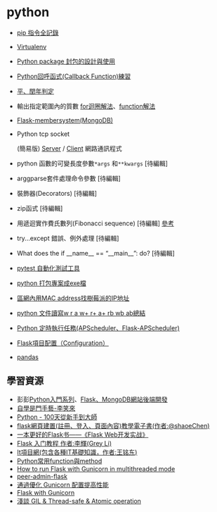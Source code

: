 # python

- [pip 指令全記錄](python_pip.md)
- [Virtualenv](virtualenv.md)
- [Python package 封包的設計與使用](python_package)
- [Python回呼函式(Callback Function)練習](callback_function.py)
- [平、閏年判定](year_detect.py)
- 輸出指定範圍內的質數 [for迴圈解法](is_prime.py)、[function解法](is_prime_function.py)
- [Flask-membersystem(MongoDB)](https://github.com/daoxuewu/flask-membersystem)
- Python tcp socket 

  (簡易版) 
  [Server](socket_server.py) / [Client](socket_client.py) 網路通訊程式 
  
- python 函數的可變長度參數`*args` 和`**kwargs`  [待編輯]
- arggparse套件處理命令參數 [待編輯]
- 裝飾器(Decorators)  [待編輯]
- zip函式  [待編輯]
- 用遞迴實作費氏數列(Fibonacci sequence) [待編輯] [參考](https://medium.com/appworks-school/%E5%88%9D%E5%AD%B8%E8%80%85%E5%AD%B8%E6%BC%94%E7%AE%97%E6%B3%95-%E5%BE%9E%E8%B2%BB%E6%B0%8F%E6%95%B8%E5%88%97%E8%AA%8D%E8%AD%98%E4%BD%95%E8%AC%82%E9%81%9E%E8%BF%B4-dea15d2808a3)
- try...except 錯誤、例外處理 [待編輯]
- What does the if \_\_name__ == “\_\_main__”: do? [待編輯]
- [pytest 自動化測試工具](https://www.youtube.com/watch?v=CDBcNB2RrvEhttps://www.youtube.com/watch?v=CDBcNB2RrvE)
- [python 打包專案成exe檔](py_to_exe.md)
- [區網內用MAC address找樹莓派的IP地址](mac_to_ip.md)
- [python 文件讀寫w r a w+ r+ a+ rb wb ab總結](https://blog.csdn.net/weixin_38739735/article/details/90607120)
- [Python 定時執行任務(APScheduler、Flask-APScheduler)](APScheduler.md)
- [Flask項目配置（Configuration）
](https://zhuanlan.zhihu.com/p/24055329)
- [pandas](pandas.md)

## 學習資源
- 彭彭[Python入門系列](https://www.youtube.com/watch?v=wqRlKVRUV_k&list=PL-g0fdC5RMboYEyt6QS2iLb_1m7QcgfHk)、[Flask、MongoDB網站後端開發](https://www.youtube.com/watch?v=UdRxvHVXTxA&list=PL-g0fdC5RMboN18JNTMCEfe8Ldk8C5pS-)
- [自學是門手藝-李笑來](https://github.com/selfteaching/the-craft-of-selfteaching)
- [Python - 100天從新手到大師](https://github.com/jackfrued/Python-100-Days)
- [flask網頁建置(註冊、登入、頁面內容)教學電子書(作者:@shaoeChen)](https://hackmd.io/@shaoeChen/HJiZtEngG/https%3A%2F%2Fhackmd.io%2Fs%2FrkgXYoBeG)
- [一本更好的Flask书——《Flask Web开发实战》](https://zhuanlan.zhihu.com/p/29907260)
- [Flask 入门教程 作者:李輝(Grey Li)](https://tutorial.helloflask.com/)
- [It項目網(包含各種IT基礎知識，作者:王铭东)](https://www.itprojects.cn/coursecenter)
- [Python常用function與method](https://hackmd.io/@Pl-eQT9CQaS0jhExKqL8_w/H1zRRNkBU)
- [How to run Flask with Gunicorn in multithreaded mode](https://stackoverflow.com/questions/35837786/how-to-run-flask-with-gunicorn-in-multithreaded-mode)
- [peer-admin-flask](https://gitee.com/pear-admin/pear-admin-flask)
- [通過優化 Gunicorn 配置提高性能](https://github.com/xitu/gold-miner/blob/master/TODO1/gunicorn-3-means-of-concurrency.md)
- [Flask with Gunicorn](https://sean22492249.medium.com/flask-with-gunicorn-9a37bca29227)
- [淺談 GIL & Thread-safe & Atomic operation](https://www.maxlist.xyz/2020/03/15/gil-thread-safe-atomic/)
